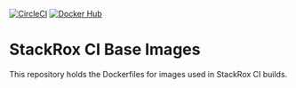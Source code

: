 [![CircleCI][circleci-badge]][circleci-link]
[![Docker Hub][docker-badge]][docker-link]

# StackRox CI Base Images

This repository holds the Dockerfiles for images used in StackRox CI builds.

[circleci-badge]: https://circleci.com/gh/stackrox/rox-ci-image.svg?&style=shield&circle-token=f9c93b8793b8d77af175d0f34a200fe7261212d2
[circleci-link]:  https://circleci.com/gh/stackrox/workflows/rox-ci-image/tree/master
[docker-badge]:   https://img.shields.io/badge/docker-hub-blue.svg
[docker-link]:    https://hub.docker.com/r/stackrox/apollo-ci/tags/
